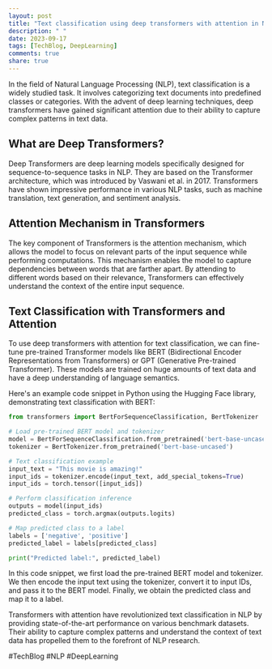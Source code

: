 ```yaml
---
layout: post
title: "Text classification using deep transformers with attention in NLP"
description: " "
date: 2023-09-17
tags: [TechBlog, DeepLearning]
comments: true
share: true
---
```


In the field of Natural Language Processing (NLP), text classification is a widely studied task. It involves categorizing text documents into predefined classes or categories. With the advent of deep learning techniques, deep transformers have gained significant attention due to their ability to capture complex patterns in text data.

## What are Deep Transformers?

Deep Transformers are deep learning models specifically designed for sequence-to-sequence tasks in NLP. They are based on the Transformer architecture, which was introduced by Vaswani et al. in 2017. Transformers have shown impressive performance in various NLP tasks, such as machine translation, text generation, and sentiment analysis.

## Attention Mechanism in Transformers

The key component of Transformers is the attention mechanism, which allows the model to focus on relevant parts of the input sequence while performing computations. This mechanism enables the model to capture dependencies between words that are farther apart. By attending to different words based on their relevance, Transformers can effectively understand the context of the entire input sequence.

## Text Classification with Transformers and Attention

To use deep transformers with attention for text classification, we can fine-tune pre-trained Transformer models like BERT (Bidirectional Encoder Representations from Transformers) or GPT (Generative Pre-trained Transformer). These models are trained on huge amounts of text data and have a deep understanding of language semantics.

Here's an example code snippet in Python using the Hugging Face library, demonstrating text classification with BERT:

```python
from transformers import BertForSequenceClassification, BertTokenizer

# Load pre-trained BERT model and tokenizer
model = BertForSequenceClassification.from_pretrained('bert-base-uncased')
tokenizer = BertTokenizer.from_pretrained('bert-base-uncased')

# Text classification example
input_text = "This movie is amazing!"
input_ids = tokenizer.encode(input_text, add_special_tokens=True)
input_ids = torch.tensor([input_ids])

# Perform classification inference
outputs = model(input_ids)
predicted_class = torch.argmax(outputs.logits)

# Map predicted class to a label
labels = ['negative', 'positive']
predicted_label = labels[predicted_class]

print("Predicted label:", predicted_label)
```

In this code snippet, we first load the pre-trained BERT model and tokenizer. We then encode the input text using the tokenizer, convert it to input IDs, and pass it to the BERT model. Finally, we obtain the predicted class and map it to a label.

Transformers with attention have revolutionized text classification in NLP by providing state-of-the-art performance on various benchmark datasets. Their ability to capture complex patterns and understand the context of text data has propelled them to the forefront of NLP research.

#TechBlog #NLP #DeepLearning